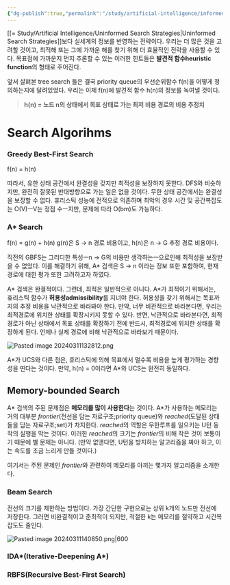 ```yaml
---
{"dg-publish":true,"permalink":"/study/artificial-intelligence/informed-search-strategies/","created":"2024-04-01T15:12:38.000+09:00","updated":"2025-01-14T15:33:44.000+09:00"}
---
```


 
[[= Study/Artificial Intelligence/Uninformed Search Strategies\|Uninformed Search Strategies]]보다 실세계의 정보를 반영하는 전략이다. 우리는 더 많은 것을 고려할 것이고, 최적해 또는 그에 가까운 해를 찾기 위해 더 효율적인 전략을 사용할 수 있다. 목표점에 가까운지 먼지 추론할 수 있는 이러한 힌트들은 **발견적 함수heuristic function**의 형태로 주어진다.

앞서 살펴본 tree search 들은 결국 priority queue의 우선순위함수 f(n)을 어떻게 정의하는지에 달려있었다. 우리는 이제 f(n)에 발견적 함수 h(n)의 정보를 녹여낼 것이다.

>**h(n) = 노드 n의 상태에서 목표 상태로 가는 최저 비용 경로의 비용 추정치**

# Search Algorihms

### Greedy Best-First Search
f(n) = h(n)

따라서, 유한 상태 공간에서 완결성을 갖지만 최적성을 보장하지 못한다.
DFS와 비슷하지만, 완전히 잘못된 반대방향으로 가는 일은 없을 것이다.
무한 상태 공간에서는 완결성을 보장할 수 없다.
휴리스틱 성능에 전적으로 의존하며 최악의 경우 시간 및 공간복잡도는 O(V)ㅡV는 정점 수ㅡ지만, 문제에 따라 O(bm)도 가능하다.

### A* Search
f(n) = g(n) + h(n)
g(n)은 S -> n 경로 비용이고,
h(n)은 n -> G 추정 경로 비용이다.

직전의 GBFS는 그리디한 특성ㅡn -> G의 비용만 생각하는ㅡ으로인해 최적성을 보장받을 수 없었다. 이를 해결하기 위해, A* 검색은 S -> n 이라는 정보 또한 포함하여, 현재 경로에 대한 평가 또한 고려하고자 하였다.

A\* 검색은 완결적이다. 그런데, 최적은 일반적으로 아니다. A\*가 최적이기 위해서는, 휴리스틱 함수가 **허용성admissibility**를 지녀야 한다. 허용성을 갖기 위해서는 목표까지의 추정 비용을 낙관적으로 바라봐야 한다. 만약, 너무 비관적으로 바라본다면, 우리는 최적경로에 위치한 상태를 확장시키지 못할 수 있다. 반면, 낙관적으로 바라본다면, 최적경로가 아닌 상태에서 목표 상태를 확장하기 전에 반드시, 최적경로에 위치한 상태를 확장하게 된다. 언제나 실제 경로에 비해 낙관적으로 바라보기 때문이다.

![Pasted image 20240311132812.png](/img/user/z-Attached%20Files/Pasted%20image%2020240311132812.png)

A\*가 UCS와 다른 점은, 휴리스틱에 의해 목표에서 멀수록 비용을 높게 평가하는 경향성을 띤다는 것이다. 만약, h(n) = 0이라면 A\*와 UCS는 완전히 동일하다.

## Memory-bounded Search

A\* 검색의 주된 문제점은 **메모리를 많이 사용한다**는 것이다.
A\*가 사용하는 메모리는 거의 대부분 *frontier*(전선을 담는 자료구조;priority queue)와 *reached*(도달된 상태들을 담는 자료구조;set)가 차지한다.
*reached*의 역할은 무한루프를 일으키는 U턴 동작의 실행을 막는 것이다. 이러한 *reached*의 크기는 *frontier*의 비해 작은 것이 보통이기 때문에 별 문제는 아니다. (만약 없앤다면, U턴을 방지하는 알고리즘을 짜야 하고, 이는 속도를 조금 느리게 만들 것이다.)

여기서는 주된 문제인 *frontier*와 관련하여 메모리를 아끼는 몇가지 알고리즘을 소개한다.

### Beam Search
전선의 크기를 제한하는 방법이다. 가장 간단한 구현으로는 상위 k개의 노드만 전선에 저장한다.
그러면 비완결적이고 준최적이 되지만, 적절한 k는 메모리를 절약하고 시간복잡도도 줄인다.

![Pasted image 20240311140850.png|600](/img/user/z-Attached%20Files/Pasted%20image%2020240311140850.png)

### IDA\*(Iterative-Deepening A\*)


### RBFS(Recursive Best-First Search)
